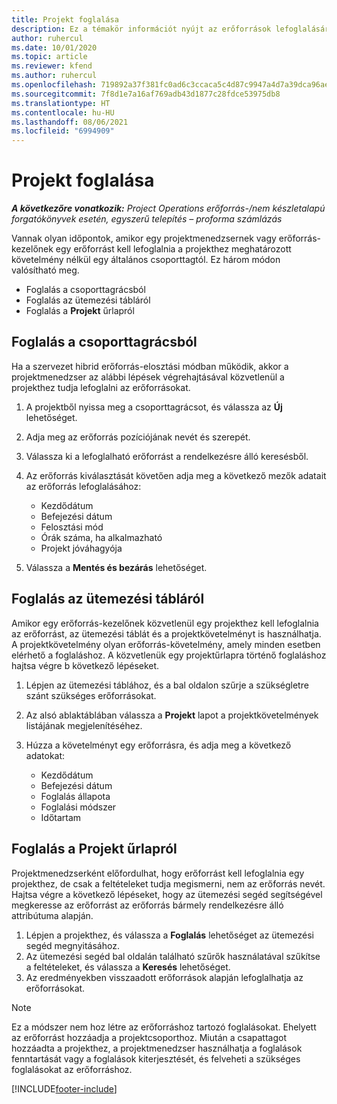 ```yaml
---
title: Projekt foglalása
description: Ez a témakör információt nyújt az erőforrások lefoglalásáról egy projekthez.
author: ruhercul
ms.date: 10/01/2020
ms.topic: article
ms.reviewer: kfend
ms.author: ruhercul
ms.openlocfilehash: 719892a37f381fc0ad6c3ccaca5c4d87c9947a4d7a39dca96aef464d04a71af0
ms.sourcegitcommit: 7f8d1e7a16af769adb43d1877c28fdce53975db8
ms.translationtype: HT
ms.contentlocale: hu-HU
ms.lasthandoff: 08/06/2021
ms.locfileid: "6994909"
---
```

# <a name="book-to-a-project"></a>Projekt foglalása

_**A következőre vonatkozik:** Project Operations erőforrás-/nem készletalapú forgatókönyvek esetén, egyszerű telepítés – proforma számlázás_

Vannak olyan időpontok, amikor egy projektmenedzsernek vagy erőforrás-kezelőnek egy erőforrást kell lefoglalnia a projekthez meghatározott követelmény nélkül egy általános csoporttagtól. Ez három módon valósítható meg.

- Foglalás a csoporttagrácsból
- Foglalás az ütemezési tábláról
- Foglalás a **Projekt** űrlapról

## <a name="book-from-the-team-member-grid"></a>Foglalás a csoporttagrácsból

Ha a szervezet hibrid erőforrás-elosztási módban működik, akkor a projektmenedzser az alábbi lépések végrehajtásával közvetlenül a projekthez tudja lefoglalni az erőforrásokat.

1. A projektből nyissa meg a csoporttagrácsot, és válassza az **Új** lehetőséget.
2. Adja meg az erőforrás pozíciójának nevét és szerepét.
3. Válassza ki a lefoglalható erőforrást a rendelkezésre álló keresésből.
4. Az erőforrás kiválasztását követően adja meg a következő mezők adatait az erőforrás lefoglalásához:

    - Kezdődátum
    - Befejezési dátum
    - Felosztási mód
    - Órák száma, ha alkalmazható
    - Projekt jóváhagyója

6. Válassza a **Mentés és bezárás** lehetőséget.

## <a name="book-from-the-schedule-board"></a>Foglalás az ütemezési tábláról

Amikor egy erőforrás-kezelőnek közvetlenül egy projekthez kell lefoglalnia az erőforrást, az ütemezési táblát és a projektkövetelményt is használhatja. A projektkövetelmény olyan erőforrás-követelmény, amely minden esetben elérhető a foglaláshoz. A közvetlenük egy projektűrlapra történő foglaláshoz hajtsa végre b következő lépéseket.

1. Lépjen az ütemezési táblához, és a bal oldalon szűrje a szükségletre szánt szükséges erőforrásokat.
2. Az alsó ablaktáblában válassza a **Projekt** lapot a projektkövetelmények listájának megjelenítéséhez.
3. Húzza a követelményt egy erőforrásra, és adja meg a következő adatokat:

    - Kezdődátum
    - Befejezési dátum
    - Foglalás állapota
    - Foglalási módszer
    - Időtartam

## <a name="book-from-the-project-form"></a>Foglalás a Projekt űrlapról

Projektmenedzserként előfordulhat, hogy erőforrást kell lefoglalnia egy projekthez, de csak a feltételeket tudja megismerni, nem az erőforrás nevét. Hajtsa végre a következő lépéseket, hogy az ütemezési segéd segítségével megkeresse az erőforrást az erőforrás bármely rendelkezésre álló attribútuma alapján. 

1. Lépjen a projekthez, és válassza a **Foglalás** lehetőséget az ütemezési segéd megnyitásához.
2. Az ütemezési segéd bal oldalán található szűrők használatával szűkítse a feltételeket, és válassza a **Keresés** lehetőséget.
3. Az eredményekben visszaadott erőforrások alapján lefoglalhatja az erőforrásokat.

> [!NOTE]
> Ez a módszer nem hoz létre az erőforráshoz tartozó foglalásokat. Ehelyett az erőforrást hozzáadja a projektcsoporthoz. Miután a csapattagot hozzáadta a projekthez, a projektmenedzser használhatja a foglalások fenntartását vagy a foglalások kiterjesztését, és felveheti a szükséges foglalásokat az erőforráshoz.


[!INCLUDE[footer-include](../includes/footer-banner.md)]